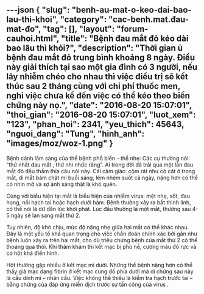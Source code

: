 ---json
{
    "slug": "benh-au-mat-o-keo-dai-bao-lau-thi-khoi",
    "category": "cac-benh.mat.đau-mat-đo",
    "tag": [],
    "layout": "forum-cauhoi.html",
    "title": "Bệnh đau mắt đỏ kéo dài bao lâu thì khỏi?",
    "description": "Thời gian ủ bệnh đau mắt đỏ trung bình khoảng 8 ngày. Điều này giải thích tại sao một gia đình có 3 người, nếu lây nhiễm chéo cho nhau thì việc điều trị sẽ kết thúc sau 2 tháng cùng với chi phí thuốc men, nghỉ việc chưa kể đến việc có thể kéo theo biến chứng này nọ.",
    "date": "2016-08-20 15:07:01",
    "thoi_gian": "2016-08-20 15:07:01",
    "luot_xem": "123",
    "phan_hoi": 2341,
    "yeu_thich": 45643,
    "nguoi_dang": "Tung",
    "hinh_anh": "images/moz/woz-1.png"
}
---
Bệnh cảnh lâm sàng của thể bệnh phổ biến - thể nhẹ: Các cụ thường nói: “thứ nhất đau mắt , thứ nhì nhức răng”. Ai trong đời đã trải qua một lần đau mắt đỏ đều thấm thía câu nói này. Cái cảm giác: cộm rát như có cát ở trong mắt, dỉ mắt bám chặt mi buổi sáng, lèm nhèm suốt cả ngày, nặng hơn có thể có nhìn mờ và sợ ánh sáng thật là khó quên. 

Cùng với biểu hiện tại mắt là biểu hiện của nhiễm virus: mệt nhẹ, sốt, đau họng, nổi hạch tai hoặc hạch dưới hàm. Bệnh thường xảy ra bất thình lình, có thể nói là dữ dằn lúc khởi phát. Lúc đầu thường là một mắt, thường sau 4-5 ngày sẽ lan sang mắt thứ 2. 

Tuy nhiên, độ khó chịu, mức độ nặng nhẹ giữa hai mắt có thể khác nhau. Đây là một yếu tố khá quan trọng cho việc chẩn đoán chính xác bởi gần như bệnh luôn xảy ra trên hai mắt, cho dù triệu chứng bệnh của mắt thứ 2 có thể thoáng qua thôi. Khi thăm khám thì kết mạc bị phù nề, cương máu đỏ rực và có hột khá điển hình. 

Hột thường gặp nhiều ở kết mạc mi dưới. Những thể bệnh nặng hơn có thể thấy giả mạc dạng fibrin ở kết mạc cùng đồ phía dưới mà di chứng sau này là cầu dính mi – nhãn cầu. Việc không thể thiếu là kiểm tra hạch trước tai – bằng chứng của đáp ứng miễn dịch trước sự tấn công của virus .